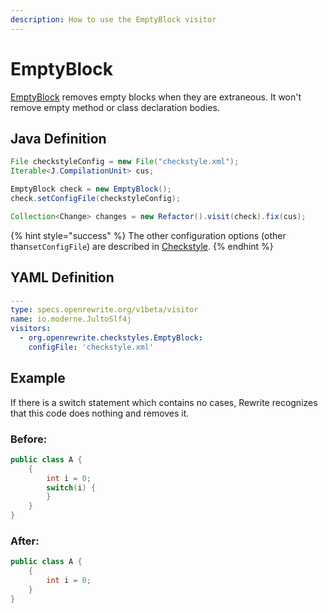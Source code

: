 ```yaml
---
description: How to use the EmptyBlock visitor
---
```


# EmptyBlock

[EmptyBlock](https://checkstyle.sourceforge.io/config_blocks.html#EmptyBlock) removes empty blocks when they are extraneous. It won't remove empty method or class declaration bodies.

## Java Definition

```java
File checkstyleConfig = new File("checkstyle.xml");
Iterable<J.CompilationUnit> cus;

EmptyBlock check = new EmptyBlock();
check.setConfigFile(checkstyleConfig);

Collection<Change> changes = new Refactor().visit(check).fix(cus);
```

{% hint style="success" %}
The other configuration options \(other than`setConfigFile`\) are described in [Checkstyle](./#configuration-options).
{% endhint %}

## YAML Definition

```yaml
---
type: specs.openrewrite.org/v1beta/visitor
name: io.moderne.JultoSlf4j
visitors:
  - org.openrewrite.checkstyles.EmptyBlock:
    configFile: 'checkstyle.xml'
```

## Example

If there is a switch statement which contains no cases, Rewrite recognizes that this code does nothing and removes it.

### Before:

```java
public class A {
    {
        int i = 0;
        switch(i) {
        }
    }
}
```

### After:

```java
public class A {
    {
        int i = 0;
    }
}
```


